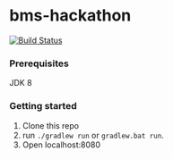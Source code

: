 # bms-hackathon

[![Build Status](https://travis-ci.org/bms-devs/bms-hackathon.svg)](https://travis-ci.org/bms-devs/bms-hackathon)

### Prerequisites
JDK 8

### Getting started
1. Clone this repo
2. run `./gradlew run` or `gradlew.bat run`.
3. Open localhost:8080
